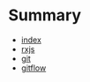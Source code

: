 # Summary

* [index](README.md)
* [rxjs](rxjs/rxjs.md)
* [git](git/git.md)
* [gitflow](gitflow/gitflow.md)

